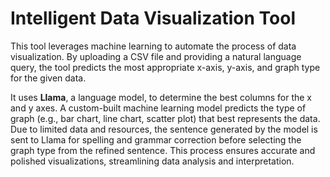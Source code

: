 # Intelligent Data Visualization Tool

This tool leverages machine learning to automate the process of data visualization. By uploading a CSV file and providing a natural language query, the tool predicts the most appropriate x-axis, y-axis, and graph type for the given data.

It uses **Llama**, a language model, to determine the best columns for the x and y axes. A custom-built machine learning model predicts the type of graph (e.g., bar chart, line chart, scatter plot) that best represents the data. Due to limited data and resources, the sentence generated by the model is sent to Llama for spelling and grammar correction before selecting the graph type from the refined sentence. This process ensures accurate and polished visualizations, streamlining data analysis and interpretation.


